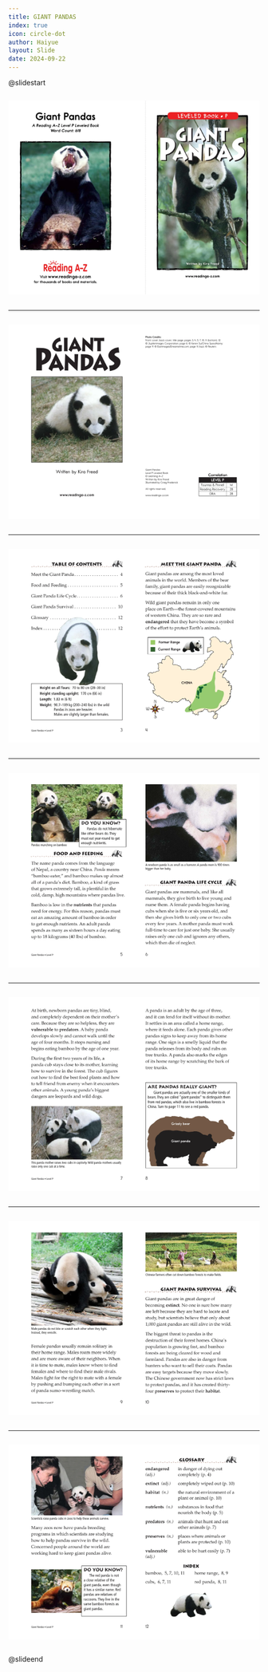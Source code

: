 ```yaml
---
title: GIANT PANDAS
index: true
icon: circle-dot
author: Haiyue
layout: Slide
date: 2024-09-22
---
```

 
@slidestart

<div style="display:flex">
<div style="flex:1">

![](https://raw.githubusercontent.com/yclord/reading/refs/heads/master/english/Level-P/GIANT%20PANDAS/001.webp)
</div>
<div style="flex:1">

![](https://raw.githubusercontent.com/yclord/reading/refs/heads/master/english/Level-P/GIANT%20PANDAS/002.webp)
</div>
</div>

---

<div style="display:flex">
<div style="flex:1">

![](https://raw.githubusercontent.com/yclord/reading/refs/heads/master/english/Level-P/GIANT%20PANDAS/003.webp)
</div>
<div style="flex:1">

![](https://raw.githubusercontent.com/yclord/reading/refs/heads/master/english/Level-P/GIANT%20PANDAS/004.webp)
</div>
</div>

---

<div style="display:flex">
<div style="flex:1">

![](https://raw.githubusercontent.com/yclord/reading/refs/heads/master/english/Level-P/GIANT%20PANDAS/005.webp)
</div>
<div style="flex:1">

![](https://raw.githubusercontent.com/yclord/reading/refs/heads/master/english/Level-P/GIANT%20PANDAS/006.webp)
</div>
</div>

---

<div style="display:flex">
<div style="flex:1">

![](https://raw.githubusercontent.com/yclord/reading/refs/heads/master/english/Level-P/GIANT%20PANDAS/007.webp)
</div>
<div style="flex:1">

![](https://raw.githubusercontent.com/yclord/reading/refs/heads/master/english/Level-P/GIANT%20PANDAS/008.webp)
</div>
</div>

---

<div style="display:flex">
<div style="flex:1">

![](https://raw.githubusercontent.com/yclord/reading/refs/heads/master/english/Level-P/GIANT%20PANDAS/009.webp)
</div>
<div style="flex:1">

![](https://raw.githubusercontent.com/yclord/reading/refs/heads/master/english/Level-P/GIANT%20PANDAS/010.webp)
</div>
</div>

---

<div style="display:flex">
<div style="flex:1">

![](https://raw.githubusercontent.com/yclord/reading/refs/heads/master/english/Level-P/GIANT%20PANDAS/011.webp)
</div>
<div style="flex:1">

![](https://raw.githubusercontent.com/yclord/reading/refs/heads/master/english/Level-P/GIANT%20PANDAS/012.webp)
</div>
</div>

---

<div style="display:flex">
<div style="flex:1">

![](https://raw.githubusercontent.com/yclord/reading/refs/heads/master/english/Level-P/GIANT%20PANDAS/013.webp)
</div>
<div style="flex:1">

![](https://raw.githubusercontent.com/yclord/reading/refs/heads/master/english/Level-P/GIANT%20PANDAS/014.webp)
</div>
</div>

@slideend